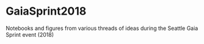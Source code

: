 # GaiaSprint2018

Notebooks and figures from various threads of ideas during the Seattle Gaia Sprint event (2018)
